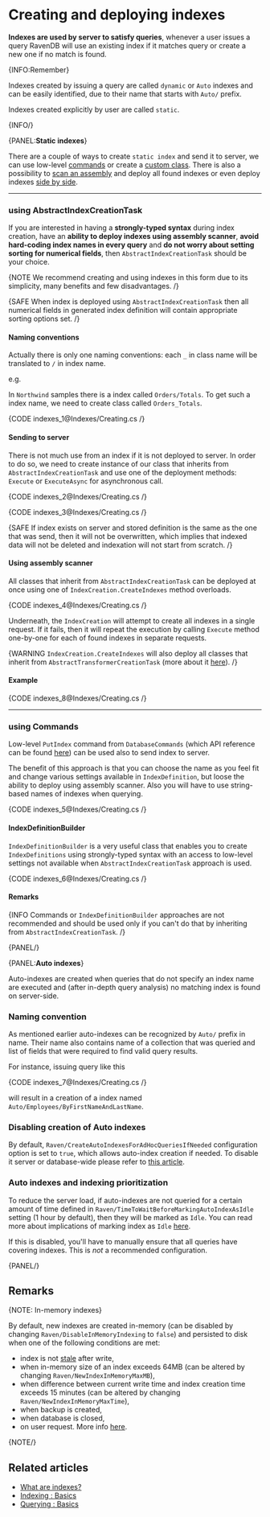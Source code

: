 ﻿# Creating and deploying indexes

**Indexes are used by server to satisfy queries**, whenever a user issues a query RavenDB will use an existing index if it matches query or create a new one if no match is found.

{INFO:Remember}

Indexes created by issuing a query are called `dynamic` or `Auto` indexes and can be easily identified, due to their name that starts with `Auto/` prefix.

Indexes created explicitly by user are called `static`.

{INFO/}

{PANEL:**Static indexes**}

There are a couple of ways to create `static index` and send it to server, we can use low-level [commands](../indexes/creating-and-deploying#using-commands) or create a [custom class](../indexes/creating-and-deploying#using-abstractindexcreationtask). There is also a possibility to [scan an assembly](../indexes/creating-and-deploying#using-assembly-scanner) and deploy all found indexes or even deploy indexes [side by side](../indexes/side-by-side-indexes).

<hr />

### using AbstractIndexCreationTask

If you are interested in having a **strongly-typed syntax** during index creation, have an **ability to deploy indexes using assembly scanner**, **avoid hard-coding index names in every query** and **do not worry about setting sorting for numerical fields**, then `AbstractIndexCreationTask` should be your choice. 

{NOTE We recommend creating and using indexes in this form due to its simplicity, many benefits and few disadvantages. /}

{SAFE When index is deployed using `AbstractIndexCreationTask` then all numerical fields in generated index definition will contain appropriate sorting options set.  /}

#### Naming conventions

Actually there is only one naming conventions: each `_` in class name will be translated to `/` in index name.

e.g.

In `Northwind` samples there is a index called `Orders/Totals`. To get such a index name, we need to create class called `Orders_Totals`.

{CODE indexes_1@Indexes/Creating.cs /}

#### Sending to server

There is not much use from an index if it is not deployed to server. In order to do so, we need to create instance of our class that inherits from `AbstractIndexCreationTask` and use one of the deployment methods: `Execute` or `ExecuteAsync` for asynchronous call.

{CODE indexes_2@Indexes/Creating.cs /}

{CODE indexes_3@Indexes/Creating.cs /}

{SAFE If index exists on server and stored definition is the same as the one that was send, then it will not be overwritten, which implies that indexed data will not be deleted and indexation will not start from scratch. /}

#### Using assembly scanner

All classes that inherit from `AbstractIndexCreationTask` can be deployed at once using one of `IndexCreation.CreateIndexes` method overloads.

{CODE indexes_4@Indexes/Creating.cs /}

Underneath, the `IndexCreation` will attempt to create all indexes in a single request. If it fails, then it will repeat the execution by calling 
 `Execute` method one-by-one for each of found indexes in separate requests.

{WARNING `IndexCreation.CreateIndexes` will also deploy all classes that inherit from `AbstractTransformerCreationTask` (more about it [here](../transformers/creating-and-deploying)). /}

#### Example

{CODE indexes_8@Indexes/Creating.cs /}

<hr />

### using Commands

Low-level `PutIndex` command from `DatabaseCommands` (which API reference can be found [here](../client-api/commands/indexes/put)) can be used also to send index to server.

The benefit of this approach is that you can choose the name as you feel fit and change various settings available in `IndexDefinition`, but loose the ability to deploy using assembly scanner. Also you will have to use string-based names of indexes when querying.

{CODE indexes_5@Indexes/Creating.cs /}

#### IndexDefinitionBuilder

`IndexDefinitionBuilder` is a very useful class that enables you to create `IndexDefinitions` using strongly-typed syntax with an access to low-level settings not available when `AbstractIndexCreationTask` approach is used.

{CODE indexes_6@Indexes/Creating.cs /}

#### Remarks

{INFO Commands or `IndexDefinitionBuilder` approaches are not recommended and should be used only if you can't do that by inheriting from `AbstractIndexCreationTask`. /}

{PANEL/}

{PANEL:**Auto indexes**}

Auto-indexes are created when queries that do not specify an index name are executed and (after in-depth query analysis) no matching index is found on server-side.

### Naming convention

As mentioned earlier auto-indexes can be recognized by `Auto/` prefix in name. Their name also contains name of a collection that was queried and list of fields that were required to find valid query results.

For instance, issuing query like this

{CODE indexes_7@Indexes/Creating.cs /}

will result in a creation of a index named `Auto/Employees/ByFirstNameAndLastName`.

### Disabling creation of Auto indexes

By default, `Raven/CreateAutoIndexesForAdHocQueriesIfNeeded` configuration option is set to `true`, which allows auto-index creation if needed. To disable it server or database-wide please refer to [this article](../server/configuration/configuration-options).

### Auto indexes and indexing prioritization

To reduce the server load, if auto-indexes are not queried for a certain amount of time defined in `Raven/TimeToWaitBeforeMarkingAutoIndexAsIdle` setting (1 hour by default), then they will be marked as `Idle`. You can read more about implications of marking index as `Idle` [here](../server/administration/index-administration#index-prioritization).

If this is disabled, you'll have to manually ensure that all queries have covering indexes. This is _not_ a recommended configuration.

{PANEL/}

## Remarks

{NOTE: In-memory indexes}

By default, new indexes are created in-memory (can be disabled by changing `Raven/DisableInMemoryIndexing` to `false`) and persisted to disk when one of the following conditions are met:

- index is not [stale](../indexes/stale-indexes) after write,
- when in-memory size of an index exceeds 64MB (can be altered by changing `Raven/NewIndexInMemoryMaxMB`),
- when difference between current write time and index creation time exceeds 15 minutes (can be altered by changing `Raven/NewIndexInMemoryMaxTime`),
- when backup is created,
- when database is closed,
- on user request. More info [here](../server/administration/index-administration#persistence-of-an-auto-index).

{NOTE/}

## Related articles

- [What are indexes?](../indexes/what-are-indexes)
- [Indexing : Basics](../indexes/indexing-basics)
- [Querying : Basics](../indexes/querying/basics)

